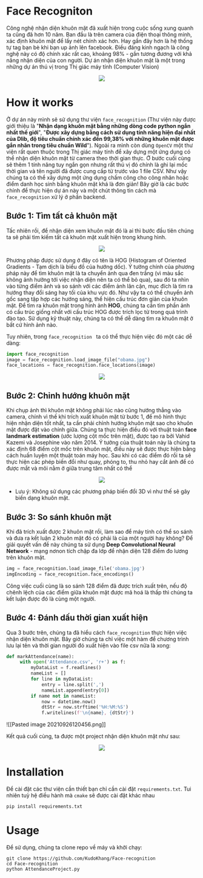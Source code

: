 # Face Recogniton
Công nghệ nhận diện khuôn mặt đã xuất hiện trong cuộc sống xung quanh ta cũng đã hơn 10 năm. Ban đầu là trên camera của điện thoại thông minh, xác định khuôn mặt để lấy nét chính xác hơn. Hay gần đây hơn là hệ thống tự tag bạn bè khi bạn up ảnh lên facebook. Điều đáng kinh ngạch là công nghệ này có độ chính xác rất cao, khoảng 98% - gần tương đương với khả năng nhận diện của con người.
Dự án nhận diện khuôn mặt là một trong những dự án thú vị trong Thị giác máy tính (Computer Vision)

<p align="center">
	<img src="https://images.viblo.asia/ae9af402-43d5-4e9c-8af9-9c23f00ae622.jpeg" />
</p>

# How it works
Ở dự án này mình sẽ sử dụng thư viện `face_recognition`  (Thư viện này được giới thiệu là "**Nhận dạng khuôn mặt bằng những dòng code python ngắn nhất thế giới**", "**Được xây dựng bằng cách sử dụng tính năng hiện đại nhất của Dlib, độ tiêu chuẩn chính xác đến 99,38% với những khuôn mặt được gắn nhãn trong tiêu chuẩn Wild**"). Ngoài ra mình còn dùng `OpenCV` một thư viện rất quen thuộc trong Thị giác máy tính để xây dựng một ứng dụng có thể nhận diện khuôn mặt từ camera theo thời gian thực.
Ở bước cuối cùng sẽ thêm 1 tính năng tuy ngắn gọn nhưng rất thú vị đó chính là ghi lại mốc thời gian và tên người đã được cung cấp từ trước vào 1 file CSV. Như vậy chúng ta có thể xây dựng một ứng dụng chấm công cho công nhân hoặc điểm danh học sinh bằng khuôn mặt khá là đơn giản!
Bây giờ là các bước chính để thực hiện dự án này và một chút thông tin cách mà `face_recognition` xử lý ở phần backend.

## Bước 1: Tìm tất cả khuôn mặt
Tấc nhiên rồi, để nhận diện xem khuôn mặt đó là ai thì bước đầu tiên chúng ta sẽ phải tìm kiếm tất cả khuôn mặt xuất hiện trong khung hình. 

<p align="center">
	<img src="https://www.researchgate.net/profile/Luis-Piardi/publication/338941941/figure/fig3/AS:854434024284166@1580724354772/Face-detection-using-the-HOG-algorithm.ppm"/>
</p>

Phương pháp được sử dụng ở đây có tên là HOG (Histogram of Oriented Gradients - Tạm dịch là biểu đồ của hướng dốc). Ý tưởng chính của phương pháp này để tìm khuôn mặt là ta chuyển ảnh qua đen trắng (vì màu sắc không ảnh hưởng tới việc nhận diện nên ta có thể bỏ qua), sau đó ta nhìn vào từng điểm ảnh và so sánh với các điểm ảnh lân cận, mục đích là tìm ra hướng thay đổi sáng hay tối của khu vực đó. Như vậy ta có thể chuyển ảnh gốc sang tập hợp các hướng sáng, thể hiện cấu trúc đơn giản của khuôn mặt. Để tìm ra khuôn mặt trong hình ảnh **HOG**, chúng ta cần tìm phần ảnh có cấu trúc giống nhất với cấu trúc HOG được trích lọc từ trong quá trình đào tạo. Sử dụng kỹ thuật này, chúng ta có thể dễ dàng tìm ra khuôn mặt ở bất cứ hình ảnh nào.

Tuy nhiên, trong `face_recognition ` ta có thể thực hiện việc đó một các dễ dàng:

```python
import face_recognition
image = face_recognition.load_image_file("obama.jpg")
face_locations = face_recognition.face_locations(image)
```

<p align="center">
	<img src="https://cloud.githubusercontent.com/assets/896692/23625227/42c65360-025d-11e7-94ea-b12f28cb34b4.png" />
</p>

## Bước 2: Chỉnh hướng khuôn mặt
Khi chụp ảnh thì khuôn mặt không phải lúc nào cũng hướng thẳng vào camera, chính vì thế khi trích xuất khuôn mặt từ bước 1, để mô hình thực hiện nhận diện tốt nhất, ta cần phải chỉnh hướng khuôn mặt sao cho khuôn mặt được đặt vào chính giữa. 
Chúng ta thực hiện điều đó với thuật toán **face landmark estimation** (ước lượng cột mốc trên mặt), được tạo ra bởi Vahid Kazemi và Josephine vào năm 2014. 
Ý tưởng của thuật toán này là chúng ta xác định 68 điểm cột mốc trên khuôn mặt, điều này sẽ được thực hiện bằng cách huấn luyện một thuật toán máy học. Sau khi có các điểm đó rồi ta sẽ thực hiện các phép biến đổi như quay, phóng to, thu nhỏ hay cắt ảnh để có được mắt và môi nằm ở giữa trung tâm nhất có thể

<p align="center">
	<img src="https://cloud.githubusercontent.com/assets/896692/23625227/42c65360-025d-11e7-94ea-b12f28cb34b4.png" />
</p>

- Lưu ý: Không sử dụng các phương pháp biến đổi 3D vì như thế sẽ gây biến dạng khuôn mặt.

## Bước 3: So sánh khuôn mặt
Khi đã trích xuất được 2 khuôn mặt rồi, làm sao để máy tính có thể so sánh và đưa ra kết luận 2 khuôn mặt đó có phải là của một người hay không? Để giải quyết vấn đề này chúng ta sử dụng **Deep Convolutional Neural Network** - mạng nơnon tích chập đa lớp để nhận diện 128 điểm đo lương trên khuôn mặt. 

```python
img = face_recognition.load_image_file('obama.jpg')
imgEncoding = face_recognition.face_encodings()
```

Công việc cuối cùng là so sánh 128 điểm đã được trích xuất trên, nếu độ chênh lệch của các điểm giữa khuôn mặt được mã hoá là thấp thì chúng ta kết luận được đó là cùng một người.

## Bước 4: Đánh dấu thời gian xuất hiện
Qua 3 bước trên, chúng ta đã hiểu cách `face_recognition` thực hiện việc nhận diện khuôn mặt. Bây giờ chúng ta chỉ việc một hàm để chương trình lưu lại tên và thời gian người đó xuất hiện vào file csv nữa là xong:

```python
def markAttendance(name):  
	 with open('Attendance.csv', 'r+') as f:  
		 myDataList = f.readlines()  
		 nameList = []  
		 for line in myDataList:  
			 entry = line.split(',')  
			 nameList.append(entry[0])  
		 if name not in nameList:  
			 now = datetime.now()  
			 dtStr = now.strftime('%H:%M:%S')  
			 f.writelines(f'\n{name}, {dtStr}')
```

![[Pasted image 20210926120456.png]]

Kết quả cuối cùng, ta được một project nhận diện khuôn mặt như sau: 

<p align="center">
	<img src="https://media4.giphy.com/media/vVMBHXcDbgxi25hKFS/giphy.gif?cid=790b7611f563a1d06f3724ad539fb3706b96a7e6280b4f15&rid=giphy.gif&ct=g" />
</p>

# Installation
Để cài đặt các thư viện cần thiết bạn chỉ cần cài đặt `requirements.txt`. Tui nhiên tuỳ hệ điều hành mà `cmake`  sẽ được cài đặt khác nhau

```
pip install requirements.txt
```

# Usage
Để sử dụng, chúng ta clone repo về máy và khởi chạy:

```
git clone https://github.com/KudoKhang/Face-recognition
cd Face-recognition
python AttendanceProject.py
```

